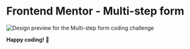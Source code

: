 # Frontend Mentor - Multi-step form

![Design preview for the Multi-step form coding challenge](./design/desktop-preview.jpg)



**Happy coding!** 🚀
